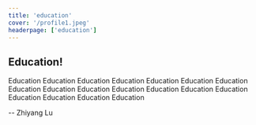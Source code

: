 ```yaml
---
title: 'education'
cover: '/profile1.jpeg'
headerpage: ['education']
---
```


## Education!

Education Education Education Education Education Education Education Education Education Education Education Education Education Education Education Education Education Education 

-- Zhiyang Lu